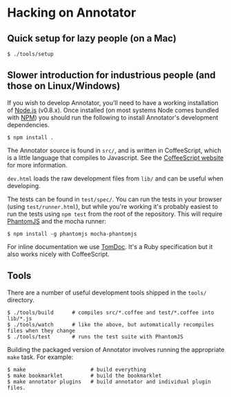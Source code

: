 Hacking on Annotator
====================

Quick setup for lazy people (on a Mac)
--------------------------------------

    $ ./tools/setup

Slower introduction for industrious people (and those on Linux/Windows)
-----------------------------------------------------------------------

If you wish to develop Annotator, you'll need to have a working installation of
[Node.js][node] (v0.8.x). Once installed (on most systems Node comes bundled
with [NPM][npm]) you should run the following to install Annotator's development
dependencies.

    $ npm install .

The Annotator source is found in `src/`, and is written in CoffeeScript, which
is a little language that compiles to Javascript. See the [CoffeeScript
website][coffee] for more information.

`dev.html` loads the raw development files from `lib/` and can be useful when
developing.

The tests can be found in `test/spec/`. You can run the tests in your browser
(using `test/runner.html`), but while you're working it's probably easiest to
run the tests using `npm test` from the root of the repository. This will
require [PhantomJS][phantom] and the mocha runner:

    $ npm install -g phantomjs mocha-phantomjs

For inline documentation we use [TomDoc][tom]. It's a Ruby specification but it
also works nicely with CoffeeScript.

Tools
-----

There are a number of useful development tools shipped in the `tools/` directory.

    $ ./tools/build      # compiles src/*.coffee and test/*.coffee into lib/*.js
    $ ./tools/watch      # like the above, but automatically recompiles files when they change
    $ ./tools/test       # runs the test suite with PhantomJS

Building the packaged version of Annotator involves running the appropriate
`make` task. For example:

    $ make                     # build everything
    $ make bookmarklet         # build the bookmarklet
    $ make annotator plugins   # build annotator and individual plugin files.

[coffee]: http://coffeescript.org/
[homebrew]: http://mxcl.github.com/homebrew/
[node]: http://nodejs.org/
[npm]: http://npmjs.org/
[phantom]: http://www.phantomjs.org/
[tom]: http://tomdoc.org/
